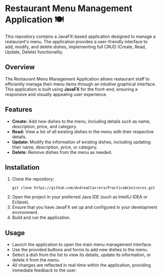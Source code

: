 <h1>Restaurant Menu Management Application 🍽️</h1>

<p>This repository contains a JavaFX-based application designed to manage a restaurant's menu. The application provides a user-friendly interface to add, modify, and delete dishes, implementing full CRUD (Create, Read, Update, Delete) functionality.</p>

<h2>Overview</h2>

<p>The Restaurant Menu Management Application allows restaurant staff to efficiently manage their menu items through an intuitive graphical interface. This application is built using <strong>JavaFX</strong> for the front-end, ensuring a responsive and visually appealing user experience.</p>

<h2>Features</h2>

<ul>
  <li><strong>Create:</strong> Add new dishes to the menu, including details such as name, description, price, and category.</li>
  <li><strong>Read:</strong> View a list of all existing dishes in the menu with their respective details.</li>
  <li><strong>Update:</strong> Modify the information of existing dishes, including updating their name, description, price, or category.</li>
  <li><strong>Delete:</strong> Remove dishes from the menu as needed.</li>
</ul>

<h2>Installation</h2>

<ol>
  <li>Clone the repository:</li>
  <pre><code>git clone https://github.com/AndreaCCarrera/PracticaACeniceros.git</code></pre>
  <li>Open the project in your preferred Java IDE (such as IntelliJ IDEA or Eclipse).</li>
  <li>Ensure that you have JavaFX set up and configured in your development environment.</li>
  <li>Build and run the application.</li>
</ol>

<h2>Usage</h2>

<ul>
  <li>Launch the application to open the main menu management interface.</li>
  <li>Use the provided buttons and forms to add new dishes to the menu.</li>
  <li>Select a dish from the list to view its details, update its information, or delete it from the menu.</li>
  <li>All changes are reflected in real-time within the application, providing immediate feedback to the user.</li>
</ul>
